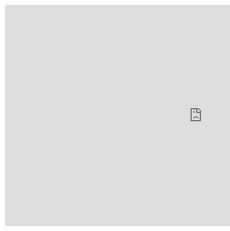 <html>
<head>
    <title>Wasserpuncher's Twitch Stream</title>
    <link rel="icon" href="https://static.twitchcdn.net/assets/favicon-32-d6025c14e900565d6177.png" type="image/x-icon">
</head>
<body>
    <iframe
        src="https://player.twitch.tv/?channel=wasserpuncher&parent=wasserpuncher.github.io"
        height="720"
        width="1280"
        frameborder="0"
        scrolling="no"
        allowfullscreen="true">
    </iframe>
</body>
</html>
